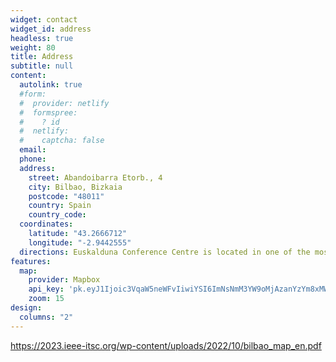 ```yaml
---
widget: contact
widget_id: address
headless: true
weight: 80
title: Address
subtitle: null
content:
  autolink: true
  #form:
  #  provider: netlify
  #  formspree:
  #    ? id
  #  netlify:
  #    captcha: false
  email: 
  phone: 
  address:
    street: Abandoibarra Etorb., 4
    city: Bilbao, Bizkaia
    postcode: "48011"
    country: Spain
    country_code: 
  coordinates:
    latitude: "43.2666712" 
    longitude: "-2.9442555"
  directions: Euskalduna Conference Centre is located in one of the most emblematic parts of Bilbao, very close to the Guggenheim Museum and other turistic hotspots. 
features:
  map:
    provider: Mapbox
    api_key: 'pk.eyJ1Ijoic3VqaW5neWFvIiwiYSI6ImNsNmM3YW9oMjAzanYzYm8xMWZndG55YXoifQ.QIz-tQVsiHB_O_xUlS2-_Q'
    zoom: 15
design:
  columns: "2"
---
```


https://2023.ieee-itsc.org/wp-content/uploads/2022/10/bilbao_map_en.pdf
